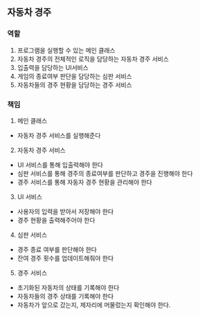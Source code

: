 ## 자동차 경주

### 역할
1. 프로그램을 실행할 수 있는 메인 클래스
1. 자동차 경주의 전체적인 로직을 담당하는 자동차 경주 서비스
1. 입출력을 담당하는 UI서비스
1. 게임의 종료여부 판단을 담당하는 심판 서비스
1. 자동차들의 경주 현황을 담당하는 경주 서비스


### 책임
1. 메인 클래스
- 자동차 경주 서비스를 실행해준다

2. 자동차 경주 서비스
- UI 서비스를 통해 입출력해야 한다
- 심판 서비스를 통해 경주의 종료여부를 판단하고 경주을 진행해야 한다
- 경주 서비스를 통해 자동자 경주 현황을 관리해야 한다

3. UI 서비스
- 사용자의 입력을 받아서 저장해야 한다
- 경주 현황을 출력해주어야 한다

4. 심판 서비스
- 경주 종료 여부를 판단해야 한다
- 잔여 경주 횟수를 업데이트해줘야 한다

5. 경주 서비스
- 초기화된 자동차의 상태를 기록해야 한다
- 자동차들의 경주 상태를 기록해야 한다
- 자동차가 앞으로 갔는지, 제자리에 머물렀는지 확인해야 한다.
